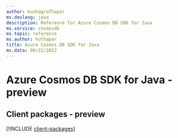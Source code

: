 ```yaml
---
author: kushagraThapar
ms.devlang: java
description: Reference for Azure Cosmos DB SDK for Java
ms.service: cosmosdb
ms.topic: reference
ms.author: kuthapar
title: Azure Cosmos DB SDK for Java
ms.data: 09/22/2022
---
```

# Azure Cosmos DB SDK for Java - preview

## Client packages - preview
[!INCLUDE [client-packages](cosmos-db-client-index.md)]